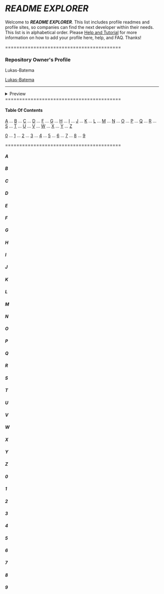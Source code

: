 # *README EXPLORER*
Welcome to ***README EXPLORER***. This list includes profile readmes and profile sites, so companies can find the next developer within their needs. This list is in alphabetical order. Please [Help and Tutorial](https://github.com/Lukas-Batema/readme-explorer/blob/master/help/help-and-tutorial.md) for more information on how to add your profile here, help, and FAQ. Thanks!

=========================================
### Repository Owner's Profile
Lukas-Batema

[Lukas-Batema](https://github.com/Lukas-Batema/Lukas-Batema)
___
<details>
    <summary>Preview</summary>
    <img src="/SNAPSHOTS/lukas-batema.jpg">
</details>
=========================================

#### Table Of Contents
[A](https://github.com/Lukas-Batema/readme-explorer#a) … [B](https://github.com/Lukas-Batema/readme-explorer#b) … [C](https://github.com/Lukas-Batema/readme-explorer#c) … [D](https://github.com/Lukas-Batema/readme-explorer#d) … [F](https://github.com/Lukas-Batema/readme-explorer#f) … [G](https://github.com/Lukas-Batema/readme-explorer#g) … [H](https://github.com/Lukas-Batema/readme-explorer#h) … [I](https://github.com/Lukas-Batema/readme-explorer#i) … [J](https://github.com/Lukas-Batema/readme-explorer#J) … [K](https://github.com/Lukas-Batema/readme-explorer#k) … [L](https://github.com/Lukas-Batema/readme-explorer#l) … [M](https://github.com/Lukas-Batema/readme-explorer#m) … [N](https://github.com/Lukas-Batema/readme-explorer#n) … [O](https://github.com/Lukas-Batema/readme-explorer#o) … [P](https://github.com/Lukas-Batema/readme-explorer#p) … [Q](https://github.com/Lukas-Batema/readme-explorer#q) … [R](https://github.com/Lukas-Batema/readme-explorer#r) … [S](https://github.com/Lukas-Batema/readme-explorer#s) … [T](https://github.com/Lukas-Batema/readme-explorer#t) … [U](https://github.com/Lukas-Batema/readme-explorer#u) … [V](https://github.com/Lukas-Batema/readme-explorer#v) … [W](https://github.com/Lukas-Batema/readme-explorer#w) … [X](https://github.com/Lukas-Batema/readme-explorer#x) … [Y](https://github.com/Lukas-Batema/readme-explorer#y) … [Z](https://github.com/Lukas-Batema/readme-explorer#z)

[0](https://github.com/Lukas-Batema/readme-explorer#0) … [1](https://github.com/Lukas-Batema/readme-explorer#1) … [2](https://github.com/Lukas-Batema/readme-explorer#2) … [3](https://github.com/Lukas-Batema/readme-explorer#3) … [4](https://github.com/Lukas-Batema/readme-explorer#4) … [5](https://github.com/Lukas-Batema/readme-explorer#5) … [6](https://github.com/Lukas-Batema/readme-explorer#6) … [7](https://github.com/Lukas-Batema/readme-explorer#7) … [8](https://github.com/Lukas-Batema/readme-explorer#8) … [9](https://github.com/Lukas-Batema/readme-explorer#9)

=========================================

##### A

##### B

##### C

##### D

##### E

##### F

##### G

##### H

##### I

##### J

##### K

##### L

##### M

##### N

##### O

##### P

##### Q

##### R

##### S

##### T

##### U

##### V

##### W

##### X

##### Y

##### Z

##### 0

##### 1

##### 2

##### 3

##### 4

##### 5

##### 6

##### 7

##### 8

##### 9
